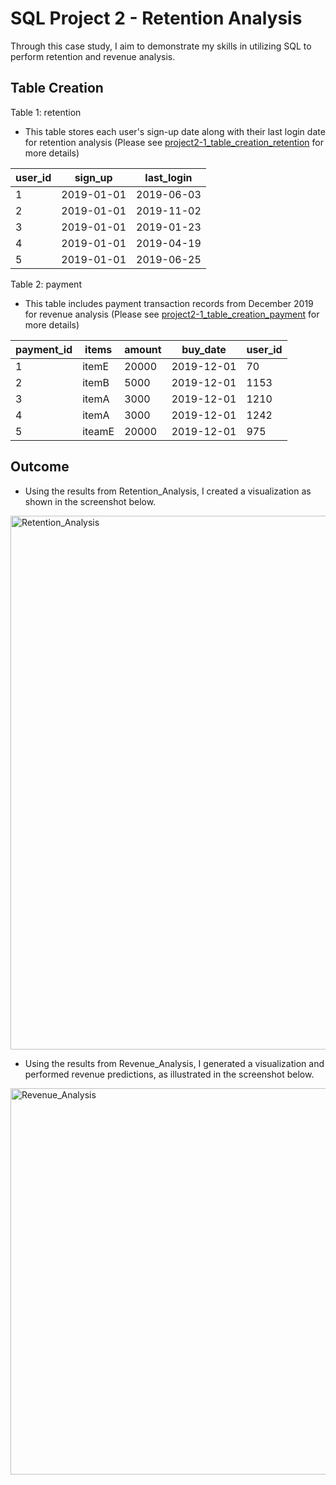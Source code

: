 # SQL Project 2 - Retention Analysis

Through this case study, I aim to demonstrate my skills in utilizing SQL to perform retention and revenue analysis.

## Table Creation
Table 1: retention
- This table stores each user's sign-up date along with their last login date for retention analysis
(Please see [project2-1_table_creation_retention](https://github.com/Yeonjujung09/8-weeks-SQL-challenge/blob/main/project2-1_creating_table_for_signup.sql) for more details)

| user_id  |sign_up | last_login |
| ---------| ----------| ------|
| 1| 2019-01-01| 2019-06-03|
| 2| 2019-01-01| 2019-11-02|
| 3| 2019-01-01| 2019-01-23|
| 4| 2019-01-01| 2019-04-19|
| 5| 2019-01-01| 2019-06-25|

Table 2: payment
- This table includes payment transaction records from December 2019 for revenue analysis
(Please see [project2-1_table_creation_payment](https://github.com/Yeonjujung09/8-weeks-SQL-challenge/blob/main/project2-2_table_creation_payment.sql) for more details)

| payment_id  |items | amount | buy_date | user_id
| ---------| ----------| ------| --------| -------|
| 1| itemE| 20000| 2019-12-01 | 70 |
| 2| itemB| 5000| 2019-12-01 | 1153 |
| 3| itemA| 3000| 2019-12-01 | 1210 |
| 4| itemA| 3000| 2019-12-01 | 1242 |
| 5| iteamE| 20000| 2019-12-01 | 975 |

## Outcome
- Using the results from Retention_Analysis, I created a visualization as shown in the screenshot below.
<img width="854" alt="Retention_Analysis" src="https://github.com/user-attachments/assets/692afb82-309d-4832-8fdc-8dbc14c1eea5" />

- Using the results from Revenue_Analysis, I generated a visualization and performed revenue predictions, as illustrated in the screenshot below.
<img width="618" alt="Revenue_Analysis" src="https://github.com/user-attachments/assets/a6c446d1-6ad1-4c2a-b0b5-97113a30a4c3" />

